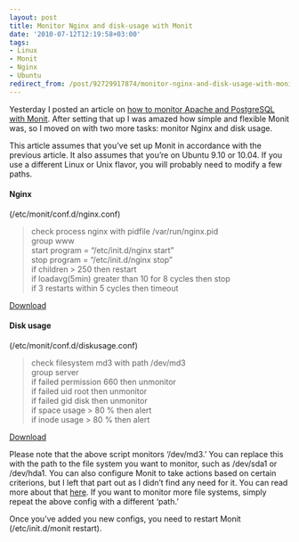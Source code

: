 ```yaml
---
layout: post
title: Monitor Nginx and disk-usage with Monit
date: '2010-07-12T12:19:58+03:00'
tags:
- Linux
- Monit
- Nginx
- Ubuntu
redirect_from: /post/92729917874/monitor-nginx-and-disk-usage-with-monit
---
```

Yesterday I posted an article on [how to monitor Apache and PostgreSQL with Monit](http://viktorpetersson.com/2010/07/09/setting-up-monit-to-monitor-apache-and-postgresql-on-ubuntu/). After setting that up I was amazed how simple and flexible Monit was, so I moved on with two more tasks: monitor Nginx and disk usage.  
  
This article assumes that you’ve set up Monit in accordance with the previous article. It also assumes that you’re on Ubuntu 9.10 or 10.04. If you use a different Linux or Unix flavor, you will probably need to modify a few paths.

#### Nginx

(/etc/monit/conf.d/nginx.conf)

> check process nginx with pidfile /var/run/nginx.pid  
> group www  
> start program = “/etc/init.d/nginx start”  
> stop program = “/etc/init.d/nginx stop”  
> if children > 250 then restart  
> if loadavg(5min) greater than 10 for 8 cycles then stop  
> if 3 restarts within 5 cycles then timeout

[Download](http://viktorpetersson.com/upload/monit/nginx.conf)

#### Disk usage

(/etc/monit/conf.d/diskusage.conf)

> check filesystem md3 with path /dev/md3  
> group server  
> if failed permission 660 then unmonitor  
> if failed uid root then unmonitor  
> if failed gid disk then unmonitor  
> if space usage > 80 % then alert  
> if inode usage > 80 % then alert

[Download](http://viktorpetersson.com/upload/monit/diskusage.conf)

Please note that the above script monitors ‘/dev/md3.’ You can replace this with the path to the file system you want to monitor, such as /dev/sda1 or /dev/hda1. You can also configure Monit to take actions based on certain criterions, but I left that part out as I didn’t find any need for it. You can read more about that [here](http://mmonit.com/monit/documentation/monit.html). If you want to monitor more file systems, simply repeat the above config with a different ‘path.’

Once you’ve added you new configs, you need to restart Monit (/etc/init.d/monit restart).
